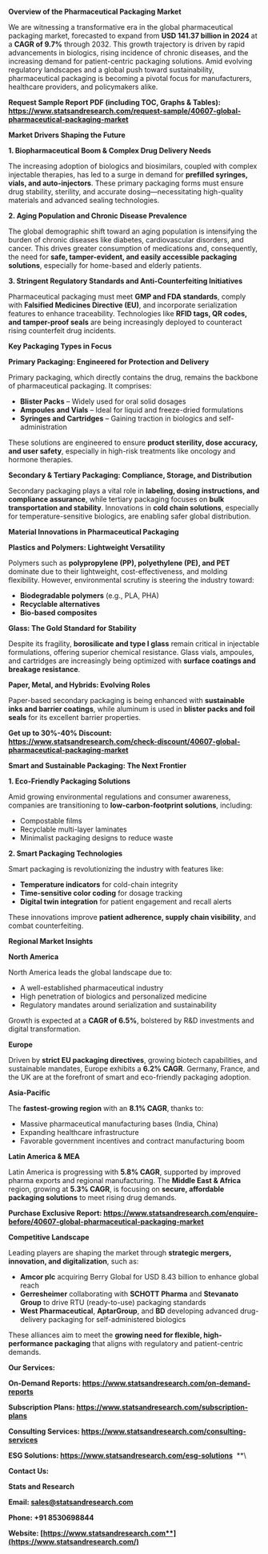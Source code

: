 ﻿**Overview of the Pharmaceutical Packaging Market**

We are witnessing a transformative era in the global pharmaceutical packaging market, forecasted to expand from **USD 141.37 billion in 2024** at a **CAGR of 9.7%** through 2032. This growth trajectory is driven by rapid advancements in biologics, rising incidence of chronic diseases, and the increasing demand for patient-centric packaging solutions. Amid evolving regulatory landscapes and a global push toward sustainability, pharmaceutical packaging is becoming a pivotal focus for manufacturers, healthcare providers, and policymakers alike.

**Request Sample Report PDF (including TOC, Graphs & Tables): <https://www.statsandresearch.com/request-sample/40607-global-pharmaceutical-packaging-market>**

**Market Drivers Shaping the Future**

**1. Biopharmaceutical Boom & Complex Drug Delivery Needs**

The increasing adoption of biologics and biosimilars, coupled with complex injectable therapies, has led to a surge in demand for **prefilled syringes, vials, and auto-injectors**. These primary packaging forms must ensure drug stability, sterility, and accurate dosing—necessitating high-quality materials and advanced sealing technologies.

**2. Aging Population and Chronic Disease Prevalence**

The global demographic shift toward an aging population is intensifying the burden of chronic diseases like diabetes, cardiovascular disorders, and cancer. This drives greater consumption of medications and, consequently, the need for **safe, tamper-evident, and easily accessible packaging solutions**, especially for home-based and elderly patients.

**3. Stringent Regulatory Standards and Anti-Counterfeiting Initiatives**

Pharmaceutical packaging must meet **GMP and FDA standards**, comply with **Falsified Medicines Directive (EU)**, and incorporate serialization features to enhance traceability. Technologies like **RFID tags, QR codes, and tamper-proof seals** are being increasingly deployed to counteract rising counterfeit drug incidents.

**Key Packaging Types in Focus**

**Primary Packaging: Engineered for Protection and Delivery**

Primary packaging, which directly contains the drug, remains the backbone of pharmaceutical packaging. It comprises:

- **Blister Packs** – Widely used for oral solid dosages
- **Ampoules and Vials** – Ideal for liquid and freeze-dried formulations
- **Syringes and Cartridges** – Gaining traction in biologics and self-administration

These solutions are engineered to ensure **product sterility, dose accuracy, and user safety**, especially in high-risk treatments like oncology and hormone therapies.

**Secondary & Tertiary Packaging: Compliance, Storage, and Distribution**

Secondary packaging plays a vital role in **labeling, dosing instructions, and compliance assurance**, while tertiary packaging focuses on **bulk transportation and stability**. Innovations in **cold chain solutions**, especially for temperature-sensitive biologics, are enabling safer global distribution.

**Material Innovations in Pharmaceutical Packaging**

**Plastics and Polymers: Lightweight Versatility**

Polymers such as **polypropylene (PP), polyethylene (PE), and PET** dominate due to their lightweight, cost-effectiveness, and molding flexibility. However, environmental scrutiny is steering the industry toward:

- **Biodegradable polymers** (e.g., PLA, PHA)
- **Recyclable alternatives**
- **Bio-based composites**

**Glass: The Gold Standard for Stability**

Despite its fragility, **borosilicate and type I glass** remain critical in injectable formulations, offering superior chemical resistance. Glass vials, ampoules, and cartridges are increasingly being optimized with **surface coatings and breakage resistance**.

**Paper, Metal, and Hybrids: Evolving Roles**

Paper-based secondary packaging is being enhanced with **sustainable inks and barrier coatings**, while aluminum is used in **blister packs and foil seals** for its excellent barrier properties.

**Get up to 30%-40% Discount: <https://www.statsandresearch.com/check-discount/40607-global-pharmaceutical-packaging-market>**

**Smart and Sustainable Packaging: The Next Frontier**

**1. Eco-Friendly Packaging Solutions**

Amid growing environmental regulations and consumer awareness, companies are transitioning to **low-carbon-footprint solutions**, including:

- Compostable films
- Recyclable multi-layer laminates
- Minimalist packaging designs to reduce waste

**2. Smart Packaging Technologies**

Smart packaging is revolutionizing the industry with features like:

- **Temperature indicators** for cold-chain integrity
- **Time-sensitive color coding** for dosage tracking
- **Digital twin integration** for patient engagement and recall alerts

These innovations improve **patient adherence, supply chain visibility**, and combat counterfeiting.

**Regional Market Insights**

**North America**

North America leads the global landscape due to:

- A well-established pharmaceutical industry
- High penetration of biologics and personalized medicine
- Regulatory mandates around serialization and sustainability

Growth is expected at a **CAGR of 6.5%**, bolstered by R&D investments and digital transformation.

**Europe**

Driven by **strict EU packaging directives**, growing biotech capabilities, and sustainable mandates, Europe exhibits a **6.2% CAGR**. Germany, France, and the UK are at the forefront of smart and eco-friendly packaging adoption.

**Asia-Pacific**

The **fastest-growing region** with an **8.1% CAGR**, thanks to:

- Massive pharmaceutical manufacturing bases (India, China)
- Expanding healthcare infrastructure
- Favorable government incentives and contract manufacturing boom

**Latin America & MEA**

Latin America is progressing with **5.8% CAGR**, supported by improved pharma exports and regional manufacturing. The **Middle East & Africa** region, growing at **5.3% CAGR**, is focusing on **secure, affordable packaging solutions** to meet rising drug demands.

**Purchase Exclusive Report: <https://www.statsandresearch.com/enquire-before/40607-global-pharmaceutical-packaging-market>**

**Competitive Landscape**

Leading players are shaping the market through **strategic mergers, innovation, and digitalization**, such as:

- **Amcor plc** acquiring Berry Global for USD 8.43 billion to enhance global reach
- **Gerresheimer** collaborating with **SCHOTT Pharma** and **Stevanato Group** to drive RTU (ready-to-use) packaging standards
- **West Pharmaceutical**, **AptarGroup**, and **BD** developing advanced drug-delivery packaging for self-administered biologics

These alliances aim to meet the **growing need for flexible, high-performance packaging** that aligns with regulatory and patient-centric demands.

**Our Services:** 

**On-Demand Reports: <https://www.statsandresearch.com/on-demand-reports>** 

**Subscription Plans: <https://www.statsandresearch.com/subscription-plans>** 

**Consulting Services: <https://www.statsandresearch.com/consulting-services>** 

**ESG Solutions: <https://www.statsandresearch.com/esg-solutions>** 
**\


**Contact Us:** 

**Stats and Research** 

**Email: <sales@statsandresearch.com>** 

**Phone: +91 8530698844** 

**Website: [https://www.statsandresearch.com**](https://www.statsandresearch.com/)**

